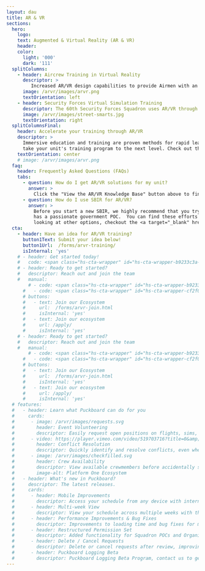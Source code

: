 ```yaml
---
layout: dau
title: AR & VR
sections:
  hero:
    logo: 
    text: Augmented & Virtual Reality (AR & VR)
    header: 
    color:
      light: '000'
      dark: '111'
  splitColumns:
    - header: Aircrew Training in Virtual Reality
      descriptor: >
         Increased AR/VR design capabilities to provide Airmen with an advanced platform to design and execute complex AR/VR training simulations. They have developed an emergency escape testing program, a virtual loadmaster preflight checklist, and a 360 degree AR (Aerial Refueling) instructional video.
      image: /arvr/images/arvr.png
      textOrientation: left
    - header: Security Forces Virtual Simulation Training
      descriptor: The 60th Security Forces Squadron uses AR/VR through an AFWERX SBIR company to build virtual training scenarios that allows security forces members to train/develop situational experiences in a controlled environment.  
      image: /arvr/images/street-smarts.jpg
      textOrientation: right
  splitColumnsFinal:
    header: Accelerate your training through AR/VR
    descriptor: >
      Immersive education and training are proven methods for rapid learning & knowledge retention.  AR/VR solutions are designed to
      take your unit's training program to the next level. Check out the FAQ's for more information.
    textOrientation: center
    # image: /arvr/images/arvr.png
  faq:
    header: Frequently Asked Questions (FAQs)
    tabs:
      - question: How do I get AR/VR solutions for my unit?
        answer: >
          Click the "View the AR/VR Knowledge Base" button above to find contact information, best practices, and existing contracts.  Once you are ready, feel free to contact one of the team members there to get going! 
      - question: How do I use SBIR for AR/VR?
        answer: >
          Before you start a new SBIR, we highly recommend that you try to team up to scale an existing effort that has proven success & that
          has a passionate government POC.  You can find these efforts from the <b>View the AR/VR Knowledge Base</b> button above!  If you want to keep
          looking at other options, checkout the <a target="_blank" href=/sbir/>AFWERX SBIR page</a> and the <a target="_blank" href=/arvr-sbir-list/>AFWERX AR/VR SBIR Companies</a> list, and feel to reachout to any of these companies.  When you feel like you are ready to move forward, come by during the Phoenix Spark walk-in hours on Fridays afteroons & we can talk next steps!
  cta:
    - header: Have an idea for AR/VR training?
      button1Text: Submit your idea below!
      button1Url:  /forms/arvr-training/
      isInternal: 'yes'
    # - header: Get started today!
    #   code: <span class="hs-cta-wrapper" id="hs-cta-wrapper-b9233c3a-1d44-4eaf-90c3-afac83dc04ad"><span class="hs-cta-node hs-cta-b9233c3a-1d44-4eaf-90c3-afac83dc04ad" id="hs-cta-b9233c3a-1d44-4eaf-90c3-afac83dc04ad"><!--[if lte IE 8]><div id="hs-cta-ie-element"></div><![endif]--><a href="https://cta-redirect.hubspot.com/cta/redirect/19681065/b9233c3a-1d44-4eaf-90c3-afac83dc04ad"  target="_blank" ><img class="hs-cta-img" id="hs-cta-img-b9233c3a-1d44-4eaf-90c3-afac83dc04ad" style="border-width:0px;" src="https://no-cache.hubspot.com/cta/default/19681065/b9233c3a-1d44-4eaf-90c3-afac83dc04ad.png"  alt="Join our Ecosystem"/></a></span><script charset="utf-8" src="https://js.hscta.net/cta/current.js"></script><script type="text/javascript"> hbspt.cta.load(19681065, 'b9233c3a-1d44-4eaf-90c3-afac83dc04ad', {"region":"na1"}); </script></span>
    # - header: Ready to get started?
    #   descriptor: Reach out and join the team
    #   manual:
        # - code: <span class="hs-cta-wrapper" id="hs-cta-wrapper-b9233c3a-1d44-4eaf-90c3-afac83dc04ad"><span class="hs-cta-node hs-cta-b9233c3a-1d44-4eaf-90c3-afac83dc04ad" id="hs-cta-b9233c3a-1d44-4eaf-90c3-afac83dc04ad"><!--[if lte IE 8]><div id="hs-cta-ie-element"></div><![endif]--><a href="https://cta-redirect.hubspot.com/cta/redirect/19681065/b9233c3a-1d44-4eaf-90c3-afac83dc04ad"  target="_blank" ><img class="hs-cta-img" id="hs-cta-img-b9233c3a-1d44-4eaf-90c3-afac83dc04ad" style="border-width:0px;" src="https://no-cache.hubspot.com/cta/default/19681065/b9233c3a-1d44-4eaf-90c3-afac83dc04ad.png"  alt="Join our Ecosystem"/></a></span><script charset="utf-8" src="https://js.hscta.net/cta/current.js"></script><script type="text/javascript"> hbspt.cta.load(19681065, 'b9233c3a-1d44-4eaf-90c3-afac83dc04ad', {"region":"na1"}); </script></span>
      #   - code: <span class="hs-cta-wrapper" id="hs-cta-wrapper-cf2f09b5-3738-4b19-b3b4-ae58b894d9ea"><span class="hs-cta-node hs-cta-cf2f09b5-3738-4b19-b3b4-ae58b894d9ea" id="hs-cta-cf2f09b5-3738-4b19-b3b4-ae58b894d9ea"><!--[if lte IE 8]><div id="hs-cta-ie-element"></div><![endif]--><a href="https://cta-redirect.hubspot.com/cta/redirect/19681065/cf2f09b5-3738-4b19-b3b4-ae58b894d9ea" ><img class="hs-cta-img" id="hs-cta-img-cf2f09b5-3738-4b19-b3b4-ae58b894d9ea" style="border-width:0px;" src="https://no-cache.hubspot.com/cta/default/19681065/cf2f09b5-3738-4b19-b3b4-ae58b894d9ea.png"  alt="View the AR/VR Knowledge Base"/></a></span><script charset="utf-8" src="https://js.hscta.net/cta/current.js"></script><script type="text/javascript"> hbspt.cta.load(19681065, 'cf2f09b5-3738-4b19-b3b4-ae58b894d9ea', {"region":"na1"}); </script></span>
      # buttons:
      #   - text: Join our Ecosystem
      #     url:  /forms/arvr-join.html
      #     isInternal: 'yes'
      #   - text: Join our ecosystem
      #     url: /apply/
      #     isInternal: 'yes'
    # - header: Ready to get started?
    #   descriptor: Reach out and join the team
    #   manual:
        # - code: <span class="hs-cta-wrapper" id="hs-cta-wrapper-b9233c3a-1d44-4eaf-90c3-afac83dc04ad"><span class="hs-cta-node hs-cta-b9233c3a-1d44-4eaf-90c3-afac83dc04ad" id="hs-cta-b9233c3a-1d44-4eaf-90c3-afac83dc04ad"><!--[if lte IE 8]><div id="hs-cta-ie-element"></div><![endif]--><a href="https://cta-redirect.hubspot.com/cta/redirect/19681065/b9233c3a-1d44-4eaf-90c3-afac83dc04ad"  target="_blank" ><img class="hs-cta-img" id="hs-cta-img-b9233c3a-1d44-4eaf-90c3-afac83dc04ad" style="border-width:0px;" src="https://no-cache.hubspot.com/cta/default/19681065/b9233c3a-1d44-4eaf-90c3-afac83dc04ad.png"  alt="Join our Ecosystem"/></a></span><script charset="utf-8" src="https://js.hscta.net/cta/current.js"></script><script type="text/javascript"> hbspt.cta.load(19681065, 'b9233c3a-1d44-4eaf-90c3-afac83dc04ad', {"region":"na1"}); </script></span>
      #   - code: <span class="hs-cta-wrapper" id="hs-cta-wrapper-cf2f09b5-3738-4b19-b3b4-ae58b894d9ea"><span class="hs-cta-node hs-cta-cf2f09b5-3738-4b19-b3b4-ae58b894d9ea" id="hs-cta-cf2f09b5-3738-4b19-b3b4-ae58b894d9ea"><!--[if lte IE 8]><div id="hs-cta-ie-element"></div><![endif]--><a href="https://cta-redirect.hubspot.com/cta/redirect/19681065/cf2f09b5-3738-4b19-b3b4-ae58b894d9ea" ><img class="hs-cta-img" id="hs-cta-img-cf2f09b5-3738-4b19-b3b4-ae58b894d9ea" style="border-width:0px;" src="https://no-cache.hubspot.com/cta/default/19681065/cf2f09b5-3738-4b19-b3b4-ae58b894d9ea.png"  alt="View the AR/VR Knowledge Base"/></a></span><script charset="utf-8" src="https://js.hscta.net/cta/current.js"></script><script type="text/javascript"> hbspt.cta.load(19681065, 'cf2f09b5-3738-4b19-b3b4-ae58b894d9ea', {"region":"na1"}); </script></span>
      # buttons:
      #   - text: Join our Ecosystem
      #     url:  /forms/arvr-join.html
      #     isInternal: 'yes'
      #   - text: Join our ecosystem
      #     url: /apply/
      #     isInternal: 'yes'
  # features:
  #   - header: Learn what Puckboard can do for you
  #     cards:
  #      - image: /arvr/images/requests.svg
  #        header: Event Volunteering
  #        descriptor: Easily request open positions on flights, sims, or ground events from your personal device, anywhere in the world...without needing a lengthy text chain to your schedulers.
  #      - video: https://player.vimeo.com/video/519703716?title=0&amp;byline=0&amp;portrait=0&amp;badge=0&amp;autopause=0&amp;player_id=0&amp;app_id=58479
  #        header: Conflict Resolution
  #        descriptor: Quickly identify and resolve conflicts, even when crewmembers are scheduled separately by two different organizations.
  #      - image: /arvr/images/checkfilled.svg
  #        header: Crew Availability
  #        descriptor: View available crewmembers before accidentally scheduling someone for two flights at the same time.
  #        image-alt: Platform One Ecosystem
  #   - header: What's new in Puckboard?
  #     descriptor: The latest releases.
  #     cards:
  #      - header: Mobile Improvements
  #        descriptor: Access your schedule from any device with internet connection, make requests, and approve them all on your phone. 
  #      - header: Multi-week View
  #        descriptor: View your schedule across multiple weeks with the click of a button, with easy filters available to view by personnel or event type.
  #      - header: Performance Improvements & Bug Fixes
  #        descriptor: Improvements to loading time and bug fixes for multiple features. 
  #      - header: Restructured Permission Set
  #        descriptor: Added functionality for Squadron POCs and Organizational Admins, with greater flexibility to scale fast and securely.
  #      - header: Delete / Cancel Requests
  #        descriptor: Delete or cancel requests after review, improving communications within your squadron. 
  #      - header: Puckboard Logging Beta
  #        descriptor: Puckboard Logging Beta Program, contact us to get involved!
---
```

